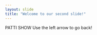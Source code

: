 ```yaml
---
layout: slide
title: "Welcome to our second slide!"
---
```

PATTI SHOW
Use the left arrow to go back!
